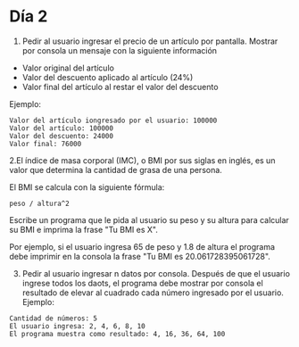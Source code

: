 # Día 2

1. Pedir al usuario ingresar el precio de un artículo por pantalla. Mostrar por consola un mensaje con la siguiente información
- Valor original del artículo
- Valor del descuento aplicado al artículo (24%)
- Valor final del artículo al restar el valor del descuento

Ejemplo:
```
Valor del artículo iongresado por el usuario: 100000
Valor del artículo: 100000
Valor del descuento: 24000
Valor final: 76000
```

2.El índice de masa corporal (IMC), o BMI por sus siglas en inglés, es un valor que determina la cantidad de grasa de una persona.

El BMI se calcula con la siguiente fórmula:

```
peso / altura^2
```

Escribe un programa que le pida al usuario su peso y su altura para calcular su BMI e imprima la frase "Tu BMI es X".

Por ejemplo, si el usuario ingresa 65 de peso y 1.8 de altura el programa debe imprimir en la consola la frase "Tu BMI es 20.061728395061728".

3. Pedir al usuario ingresar n datos por consola. Después de que el usuario ingrese todos los daots, el programa debe mostrar por consola el resultado de 
elevar al cuadrado cada número ingresado por el usuario. Ejemplo:
```
Cantidad de números: 5
El usuario ingresa: 2, 4, 6, 8, 10
El programa muestra como resultado: 4, 16, 36, 64, 100
```
